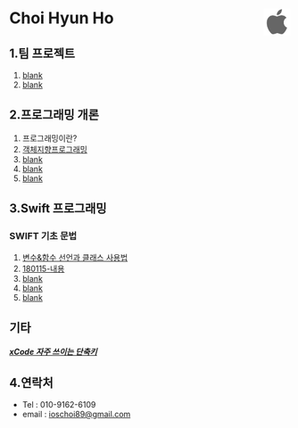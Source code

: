 Choi Hyun Ho<a href="url"><img src="./Outline_img/apple.png" align="right" height="48" ></a>
===============================

1.팀 프로젝트
-------------------------------------
1. [blank]()
2. [blank]()

2.프로그래밍 개론
--------------------------------------
1. 프로그래밍이란?
2. [객체지향프로그래밍](./ClassStudy/180110/README.md)
3. [blank]()
4. [blank]()
5. [blank]()

3.Swift 프로그래밍
-------------------------------------
### SWIFT 기초 문법
1. [변수&함수 선언과 클래스 사용법](./ClassStudy/180111/README.md)
2. [180115-내용]()
3. [blank]()
4. [blank]()
5. [blank]()


기타
-------------------------------------
##### [xCode 자주 쓰이는 단축키](./ClassStudy/HotKey/README.md)

4.연락처
--------------------------------------
* Tel : 010-9162-6109
* email : ioschoi89@gmail.com